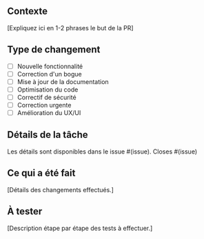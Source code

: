 ## Contexte
[Expliquez ici en 1-2 phrases le but de la PR]

## Type de changement
- [ ] Nouvelle fonctionnalité
- [ ] Correction d'un bogue
- [ ] Mise à jour de la documentation
- [ ] Optimisation du code
- [ ] Correctif de sécurité
- [ ] Correction urgente
- [ ] Amélioration du UX/UI

## Détails de la tâche
Les détails sont disponibles dans le issue #(issue).
Closes #(issue)

## Ce qui a été fait
[Détails des changements effectués.]

## À tester
[Description étape par étape des tests à effectuer.]
